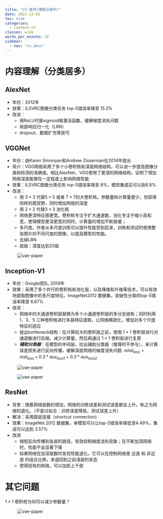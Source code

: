 ```yaml
---
title: "CV-首页(博客迁移中)"
date: 2022-12-01
toc: true
categories:
  - content-CV
classes: wide
words_per_minute: 10
sidebar:
  - nav: "cv_docs"
---
```


# 内容理解（分类居多）

## AlexNet
- 年份：2012年
- 效果：ILSVRC图像分类任务 top-5错误率降至 15.3%
- 改进：
  - 用ReLU代替sigmoid做激活函数，缓解梯度消失问题
  - 局部响应归一化（LRN）
  - dropout、数据扩充等技巧

## VGGNet
- 年份：由Karen Simonyan和Andrew Zisserman在2014年提出
- 简介：VGG网络采用了多个小卷积核和深层网络结构，可以进一步提高图像分类和检测的准确度。相比AlexNet，VGG使用了更深的网络结构，证明了增加网络深度能够在一定程度上影响网络性能
- 效果：ILSVRC图像分类任务 top-5错误率降至 8%，模型集成后可以到6.8%
- 改进：
  - 用 $3 \times 3$ 代替$5 \times 5$ 或者 $7 \times 7$的大卷积核。参数量和计算量更少，但获得同样的感受野，同时增加网络的深度
  - 用 $2 \times 2$ 代替$3 \times 3$ 池化核
  - 网络更深特征图更宽。卷积核专注于扩大通道数，池化专注于缩小高和宽，使得模型更深更宽的同时，计算量的增加不断放缓；
  - 多尺度。作者从多尺度训练可以提升性能受到启发，训练和测试时使用整张图片的不同尺度的图像，以提高模型的性能。
  - 去掉LRN
  - 层级：深度达到20层

<figure>
  <img src="{{ '/assets/images/vgg-img1.png' | relative_url }}" alt="vae-paper"  class="center" style="max-height:600px; max-width:800px">
</figure>

## Inception-V1
- 年份：Google团队, 2014年
- 效果：采用了多个并行的卷积核和池化层，以及降维和升维等技术，可以有效地提取图像中的多尺度特征。ImageNet2012 数据集，突破性分类的top-5错误率降至 6.67%
- 改进：
  - 网络中的大通道卷积层替换为多个小通道卷积层的多分支结构；同时利用 1、3、5 三种卷积核进行多路特征提取，让网络稀疏化，增加对多个尺度特征的适应
  - 提出bottleneck结构：在计算较大的卷积层之前，使用 $1 \times 1$ 卷积层进行对通道数进行压缩，减少计算量，然后再通过 $1 \times 1$ 卷积层进行复原
  - ***辅助分类器***：在模型的中间层，拉出辅助分类器（推理时不参与），来计算误差损失进行反向传播，缓解深度网络的梯度消失问题. $total_{loss} = real_{loss} + 0.3 * aux_{loss1} + 0.3 * aux_{loss2}$

<figure>
  <img src="{{ '/assets/images/inception-v1-img1.png' | relative_url }}" alt="vae-paper"  class="center" style="max-height:600px; max-width:800px">
</figure>

<figure>
  <img src="{{ '/assets/images/inception-v1-img2.png' | relative_url }}" alt="vae-paper"  class="center" style="max-height:600px; max-width:800px">
</figure>

## ResNet
- 背景：随着网络层数的增加，网络的训练误差和测试误差都会上升。称之为网络的退化。（不是过拟合：训练误差降低，测试误差上升）
- 解决：采用跳层连接（shortcut connection)
- 效果：ImageNet 2012 数据集，单模型可以让top-5错误率降低至4.49%，集成可以达到 3.57%
- 改进
  - 缩短反向传播到各层的路径，有效抑制梯度消失现象；在不断加深网络时，性能不会显著下降
  - 如果网络在加深层数时发现性能退化，它可以在控制网络里 近道 和 非近道 的组合比例，来退回到之前浅层的状态
  - 使得现有的网络，可以加到上千层


# 其它问题

$1 \times 1$ 卷积核为何可以减少参数量？

<figure>
  <img src="{{ '/assets/images/cv-others-1.png' | relative_url }}" alt="vae-paper"  class="center" style="max-height:600px; max-width:800px">
</figure>

